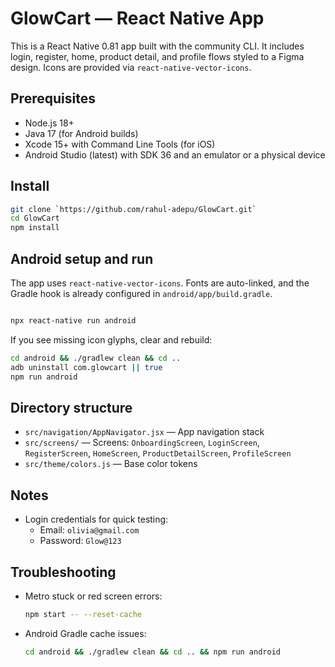 GlowCart — React Native App
===========================

This is a React Native 0.81 app built with the community CLI. It includes login, register, home, product detail, and profile flows styled to a Figma design. Icons are provided via `react-native-vector-icons`.

Prerequisites
-------------
- Node.js 18+
- Java 17 (for Android builds)
- Xcode 15+ with Command Line Tools (for iOS)
- Android Studio (latest) with SDK 36 and an emulator or a physical device

Install
-------
```bash
git clone `https://github.com/rahul-adepu/GlowCart.git`
cd GlowCart
npm install
```

Android setup and run
---------------------
The app uses `react-native-vector-icons`. Fonts are auto-linked, and the Gradle hook is already configured in `android/app/build.gradle`.

```bash

npx react-native run android
```

If you see missing icon glyphs, clear and rebuild:
```bash
cd android && ./gradlew clean && cd ..
adb uninstall com.glowcart || true
npm run android
```





Directory structure
-------------------
- `src/navigation/AppNavigator.jsx` — App navigation stack
- `src/screens/` — Screens: `OnboardingScreen`, `LoginScreen`, `RegisterScreen`, `HomeScreen`, `ProductDetailScreen`, `ProfileScreen`
- `src/theme/colors.js` — Base color tokens

Notes
-----
- Login credentials for quick testing:
  - Email: `olivia@gmail.com`
  - Password: `Glow@123`

Troubleshooting
---------------
- Metro stuck or red screen errors:
  ```bash
  npm start -- --reset-cache
  ```
- Android Gradle cache issues:
  ```bash
  cd android && ./gradlew clean && cd .. && npm run android

